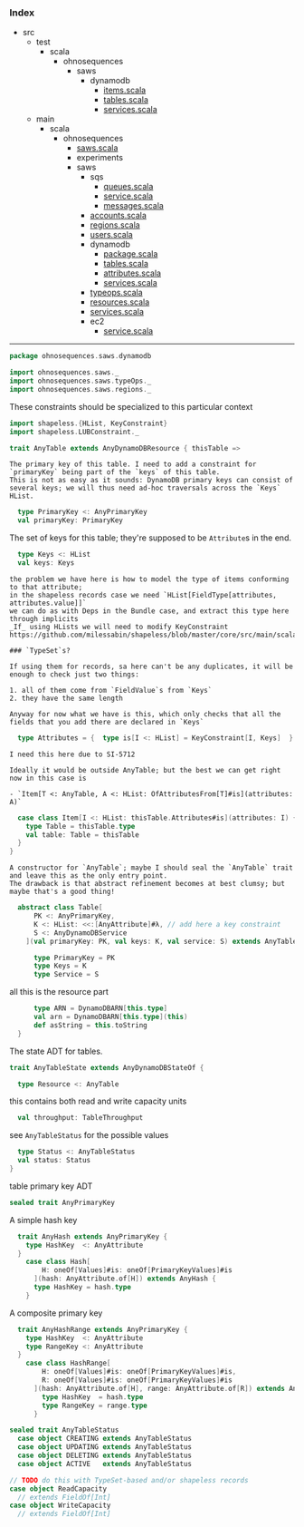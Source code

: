 ### Index

+ src
  + test
    + scala
      + ohnosequences
        + saws
          + dynamodb
            + [items.scala](../../../../../test/scala/ohnosequences/saws/dynamodb/items.md)
            + [tables.scala](../../../../../test/scala/ohnosequences/saws/dynamodb/tables.md)
            + [services.scala](../../../../../test/scala/ohnosequences/saws/dynamodb/services.md)
  + main
    + scala
      + ohnosequences
        + [saws.scala](../../saws.md)
        + experiments
        + saws
          + sqs
            + [queues.scala](../sqs/queues.md)
            + [service.scala](../sqs/service.md)
            + [messages.scala](../sqs/messages.md)
          + [accounts.scala](../accounts.md)
          + [regions.scala](../regions.md)
          + [users.scala](../users.md)
          + dynamodb
            + [package.scala](package.md)
            + [tables.scala](tables.md)
            + [attributes.scala](attributes.md)
            + [services.scala](services.md)
          + [typeops.scala](../typeops.md)
          + [resources.scala](../resources.md)
          + [services.scala](../services.md)
          + ec2
            + [service.scala](../ec2/service.md)

------


```scala
package ohnosequences.saws.dynamodb

import ohnosequences.saws._
import ohnosequences.saws.typeOps._
import ohnosequences.saws.regions._
```

These constraints should be specialized to this particular context

```scala
import shapeless.{HList, KeyConstraint}
import shapeless.LUBConstraint._

trait AnyTable extends AnyDynamoDBResource { thisTable =>
```

    The primary key of this table. I need to add a constraint for `primaryKey` being part of the `keys` of this table.
    This is not as easy as it sounds: DynamoDB primary keys can consist of several keys; we will thus need ad-hoc traversals across the `Keys` HList.


```scala
  type PrimaryKey <: AnyPrimaryKey
  val primaryKey: PrimaryKey
```

The set of keys for this table; they're supposed to be `Attribute`s in the end.

```scala
  type Keys <: HList
  val keys: Keys
```

    the problem we have here is how to model the type of items conforming to that attribute; 
    in the shapeless records case we need `HList[FieldType[attributes, attributes.value]]`
    we can do as with Deps in the Bundle case, and extract this type here through implicits
    _If_ using HLists we will need to modify KeyConstraint
    https://github.com/milessabin/shapeless/blob/master/core/src/main/scala/shapeless/hlistconstraints.scala#L75

    ### `TypeSet`s?

    If using them for records, sa here can't be any duplicates, it will be enough to check just two things:

    1. all of them come from `FieldValue`s from `Keys`
    2. they have the same length

    Anyway for now what we have is this, which only checks that all the fields that you add there are declared in `Keys`


```scala
  type Attributes = {  type is[I <: HList] = KeyConstraint[I, Keys]  }
```

    I need this here due to SI-5712
    
    Ideally it would be outside AnyTable; but the best we can get right now in this case is
      
    - `Item[T <: AnyTable, A <: HList: OfAttributesFrom[T]#is](attributes: A)`


```scala
  case class Item[I <: HList: thisTable.Attributes#is](attributes: I) {
    type Table = thisTable.type
    val table: Table = thisTable
  }
}
```

    A constructor for `AnyTable`; maybe I should seal the `AnyTable` trait and leave this as the only entry point.
    The drawback is that abstract refinement becomes at best clumsy; but maybe that's a good thing!


```scala
  abstract class Table[
      PK <: AnyPrimaryKey,
      K <: HList: <<:[AnyAttribute]#λ, // add here a key constraint
      S <: AnyDynamoDBService
    ](val primaryKey: PK, val keys: K, val service: S) extends AnyTable {

      type PrimaryKey = PK
      type Keys = K
      type Service = S
```

all this is the resource part

```scala
      type ARN = DynamoDBARN[this.type]
      val arn = DynamoDBARN[this.type](this)
      def asString = this.toString
  }
```

The state ADT for tables.

```scala
trait AnyTableState extends AnyDynamoDBStateOf { 

  type Resource <: AnyTable
```

this contains both read and write capacity units

```scala
  val throughput: TableThroughput
```

see `AnyTableStatus` for the possible values

```scala
  type Status <: AnyTableStatus
  val status: Status
}
```

table primary key ADT

```scala
sealed trait AnyPrimaryKey
```

A simple hash key

```scala
  trait AnyHash extends AnyPrimaryKey {
    type HashKey  <: AnyAttribute
  }
    case class Hash[
        H: oneOf[Values]#is: oneOf[PrimaryKeyValues]#is
      ](hash: AnyAttribute.of[H]) extends AnyHash {        
      type HashKey = hash.type
    }
```

A composite primary key

```scala
  trait AnyHashRange extends AnyPrimaryKey {
    type HashKey  <: AnyAttribute
    type RangeKey <: AnyAttribute
  }
    case class HashRange[
        H: oneOf[Values]#is: oneOf[PrimaryKeyValues]#is,
        R: oneOf[Values]#is: oneOf[PrimaryKeyValues]#is
      ](hash: AnyAttribute.of[H], range: AnyAttribute.of[R]) extends AnyHashRange {
        type HashKey  = hash.type
        type RangeKey = range.type
      }

sealed trait AnyTableStatus
  case object CREATING extends AnyTableStatus
  case object UPDATING extends AnyTableStatus
  case object DELETING extends AnyTableStatus
  case object ACTIVE   extends AnyTableStatus

// TODO do this with TypeSet-based and/or shapeless records
case object ReadCapacity 
  // extends FieldOf[Int]
case object WriteCapacity 
  // extends FieldOf[Int]

```

